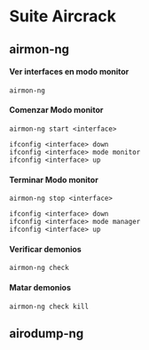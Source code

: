 # Suite Aircrack

## airmon-ng
#### Ver interfaces en modo monitor
```
airmon-ng
```
#### Comenzar Modo monitor
```
airmon-ng start <interface>
```
```
ifconfig <interface> down
ifconfig <interface> mode monitor
ifconfig <interface> up
```
#### Terminar Modo monitor
```
airmon-ng stop <interface>
```
```
ifconfig <interface> down
ifconfig <interface> mode manager
ifconfig <interface> up
```
#### Verificar demonios
```
airmon-ng check
```

#### Matar demonios
```
airmon-ng check kill
```

## airodump-ng
